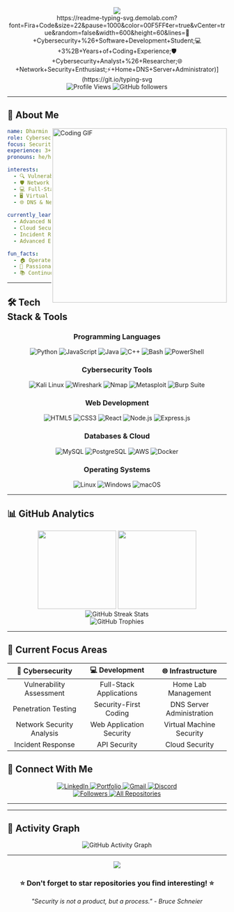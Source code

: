 <div align="center">
  <img src="https://capsule-render.vercel.app/api?type=waving&color=gradient&customColorList=12&height=300&section=header&text=Dharmin%20Patel&fontSize=90&fontAlignY=38&animation=fadeIn&desc=Cybersecurity%20%7C%20Software%20Developer%20%7C%20Security%20Analyst&descAlignY=51&descAlign=62" />
</div>

<div align="center">
  https://readme-typing-svg.demolab.com?font=Fira+Code&size=22&pause=1000&color=00F5FF&center=true&vCenter=true&random=false&width=600&height=60&lines=🔐+Cybersecurity+%26+Software+Development+Student;💻+3%2B+Years+of+Coding+Experience;🛡️+Cybersecurity+Analyst+%26+Researcher;🌐+Network+Security+Enthusiast;⚡+Home+DNS+Server+Administrator)](https://git.io/typing-svg 
</div>


<div align="center">
  <img src="https://komarev.com/ghpvc/?username=patel5d2&label=Profile%20views&color=0e75b6&style=flat" alt="Profile Views" />
  <img src="https://img.shields.io/github/followers/patel5d2?label=Followers&style=social" alt="GitHub followers" />
</div>

---

## 🚀 About Me

<img align="right" alt="Coding GIF" width="400" src="https://media.giphy.com/media/qgQUggAC3Pfv687qPC/giphy.gif">

```yaml
name: Dharmin Patel
role: Cybersecurity & Software Development Student
focus: Security Analysis & Vulnerability Research
experience: 3+ Years in Development
pronouns: he/him

interests:
  - 🔍 Vulnerability Assessment & Penetration Testing
  - 🛡️ Network Security & Infrastructure
  - 💻 Full-Stack Development
  - 🖥️ Virtual Machine & Container Security
  - 🌐 DNS & Network Administration
  
currently_learning:
  - Advanced Network Security
  - Cloud Security Architecture
  - Incident Response & Forensics
  - Advanced Exploitation Techniques

fun_facts:
  - 🏠 Operates personal DNS server at home
  - 🔬 Passionate about security research
  - 📚 Continuous learner in cybersecurity
```

---

## 🛠️ Tech Stack & Tools

<div align="center">

### Programming Languages
![Python](https://img.shields.io/badge/Python-3776AB?style=for-the-badge&logo=python&logoColor=white)
![JavaScript](https://img.shields.io/badge/JavaScript-F7DF1E?style=for-the-badge&logo=javascript&logoColor=black)
![Java](https://img.shields.io/badge/Java-ED8B00?style=for-the-badge&logo=java&logoColor=white)
![C++](https://img.shields.io/badge/C++-00599C?style=for-the-badge&logo=cplusplus&logoColor=white)
![Bash](https://img.shields.io/badge/Bash-4EAA25?style=for-the-badge&logo=gnubash&logoColor=white)
![PowerShell](https://img.shields.io/badge/PowerShell-5391FE?style=for-the-badge&logo=powershell&logoColor=white)

### Cybersecurity Tools
![Kali Linux](https://img.shields.io/badge/Kali_Linux-557C94?style=for-the-badge&logo=kalilinux&logoColor=white)
![Wireshark](https://img.shields.io/badge/Wireshark-1679A7?style=for-the-badge&logo=wireshark&logoColor=white)
![Nmap](https://img.shields.io/badge/Nmap-0E83CD?style=for-the-badge&logo=nmap&logoColor=white)
![Metasploit](https://img.shields.io/badge/Metasploit-2596CD?style=for-the-badge&logo=metasploit&logoColor=white)
![Burp Suite](https://img.shields.io/badge/Burp_Suite-FF6633?style=for-the-badge&logo=burpsuite&logoColor=white)

### Web Development
![HTML5](https://img.shields.io/badge/HTML5-E34F26?style=for-the-badge&logo=html5&logoColor=white)
![CSS3](https://img.shields.io/badge/CSS3-1572B6?style=for-the-badge&logo=css3&logoColor=white)
![React](https://img.shields.io/badge/React-20232A?style=for-the-badge&logo=react&logoColor=61DAFB)
![Node.js](https://img.shields.io/badge/Node.js-43853D?style=for-the-badge&logo=node.js&logoColor=white)
![Express.js](https://img.shields.io/badge/Express.js-404D59?style=for-the-badge&logo=express&logoColor=white)

### Databases & Cloud
![MySQL](https://img.shields.io/badge/MySQL-00000F?style=for-the-badge&logo=mysql&logoColor=white)
![PostgreSQL](https://img.shields.io/badge/PostgreSQL-316192?style=for-the-badge&logo=postgresql&logoColor=white)
![AWS](https://img.shields.io/badge/AWS-232F3E?style=for-the-badge&logo=amazonaws&logoColor=white)
![Docker](https://img.shields.io/badge/Docker-2496ED?style=for-the-badge&logo=docker&logoColor=white)

### Operating Systems
![Linux](https://img.shields.io/badge/Linux-FCC624?style=for-the-badge&logo=linux&logoColor=black)
![Windows](https://img.shields.io/badge/Windows-0078D6?style=for-the-badge&logo=windows&logoColor=white)
![macOS](https://img.shields.io/badge/macOS-000000?style=for-the-badge&logo=apple&logoColor=white)

</div>

---

## 📊 GitHub Analytics

<div align="center">
  <img height="180em" src="https://github-readme-stats.vercel.app/api?username=patel5d2&show_icons=true&theme=tokyonight&include_all_commits=true&count_private=true&hide_border=true&bg_color=0D1117&title_color=F85D7F&icon_color=F8D866&text_color=FFFFFF"/>
  <img height="180em" src="https://github-readme-stats.vercel.app/api/top-langs/?username=patel5d2&layout=compact&theme=tokyonight&hide_border=true&bg_color=0D1117&title_color=F85D7F&text_color=FFFFFF&langs_count=8&hide=Jupyter%20Notebook,Roff"/>
</div>

<div align="center">
  <img src="https://github-readme-streak-stats.herokuapp.com/?user=patel5d2&theme=tokyonight&hide_border=true&background=0D1117&stroke=0000&ring=F85D7F&fire=F8D866&currStreakLabel=FFFFFF" alt="GitHub Streak Stats"/>
</div>

<div align="center">
  <img src="https://github-profile-trophy.vercel.app/?username=patel5d2&theme=tokyonight&no-frame=true&no-bg=true&margin-w=4&row=1" alt="GitHub Trophies"/>
</div>

---

## 🎯 Current Focus Areas

<div align="center">

| 🔐 **Cybersecurity** | 💻 **Development** | 🌐 **Infrastructure** |
|:---:|:---:|:---:|
| Vulnerability Assessment | Full-Stack Applications | Home Lab Management |
| Penetration Testing | Security-First Coding | DNS Server Administration |
| Network Security Analysis | Web Application Security | Virtual Machine Security |
| Incident Response | API Security | Cloud Security |

</div>

## 🤝 Connect With Me

<div align="center">
  <a href="https://www.linkedin.com/in/dharmin-patel-a2804621b/">
    <img src="https://img.shields.io/badge/LinkedIn-0077B5?style=for-the-badge&logo=linkedin&logoColor=white" alt="LinkedIn"/>
  </a>
  <a href="https://dharmin.vercel.app">
    <img src="https://img.shields.io/badge/Portfolio-FF5722?style=for-the-badge&logo=todoist&logoColor=white" alt="Portfolio"/>
  </a>
  <a href="mailto:dharminp976@gmail.com">
    <img src="https://img.shields.io/badge/Gmail-D14836?style=for-the-badge&logo=gmail&logoColor=white" alt="Gmail"/>
  </a>
  <a href="https://discord.com/users/940038834475925544">
    <img src="https://img.shields.io/badge/Discord-7289DA?style=for-the-badge&logo=discord&logoColor=white" alt="Discord"/>
  </a>
</div>

<div align="center">
  <a href="https://github.com/patel5d2?tab=followers">
    <img src="https://custom-icon-badges.demolab.com/github/followers/patel5d2?color=236ad3&labelColor=1155ba&style=for-the-badge&logo=person-add&label=Follow&logoColor=white" alt="Followers"/>
  </a>
  <a href="https://github.com/patel5d2?tab=repositories">
    <img src="https://custom-icon-badges.demolab.com/badge/-All%20Repositories-2962FF?style=for-the-badge&logoColor=white&logo=repo" alt="All Repositories"/>
  </a>
</div>

---

---

## 🎨 Activity Graph

<div align="center">
  <img src="https://github-readme-activity-graph.vercel.app/graph?username=patel5d2&bg_color=0D1117&color=F85D7F&line=F8D866&point=FFFFFF&area=true&hide_border=true" alt="GitHub Activity Graph"/>
</div>

---

<div align="center">
  <img src="https://capsule-render.vercel.app/api?type=waving&color=gradient&customColorList=12&height=120&section=footer" />
</div>

<div align="center">
  <h3>⭐ Don't forget to star repositories you find interesting! ⭐</h3>
  <p><em>"Security is not a product, but a process." - Bruce Schneier</em></p>
</div>

<!---
🔒 This README showcases my journey in cybersecurity and software development.
Feel free to reach out for collaborations, security discussions, or just to connect!
--->


